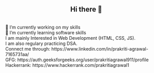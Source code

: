 <h2 style="text-align: center;"> Hi there 👋 </h2>
<br>
🔭 I’m currently working on my skills 
<br>
🌱 I’m currently learning software skills
<br>
I am mainly Interested in Web Development (HTML, CSS, JS).
<br>
I am also regulary practicing DSA.
<br>
Connect me through: https://www.linkedin.com/in/prakriti-agrawal-7165731aa/
<br>
GFG: https://auth.geeksforgeeks.org/user/prakritiagrawal911/profile
<br>
Hackerrank: https://www.hackerrank.com/prakritiagrawal1

<!--
**prakriti9/prakriti9** is a ✨ _special_ ✨ repository because its `README.md` (this file) appears on your GitHub profile.

Here are some ideas to get you started:

- 🔭 I’m currently working on my skills
- 🌱 I’m currently learning software skills
- 👯 I’m looking to collaborate on different projects

-->
